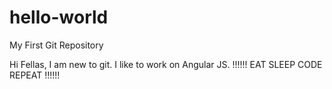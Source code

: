 # hello-world
My First Git Repository

Hi Fellas, 
I am new to git. I like to work on Angular JS. 
!!!!!! EAT SLEEP CODE REPEAT !!!!!!
